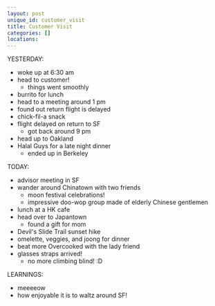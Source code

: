 ```yaml
---
layout: post
unique_id: customer_visit
title: Customer Visit
categories: []
locations: 
---
```


YESTERDAY:
* woke up at 6:30 am
* head to customer!
  * things went smoothly
* burrito for lunch
* head to a meeting around 1 pm
* found out return flight is delayed
* chick-fil-a snack
* flight delayed on return to SF
  * got back around 9 pm
* head up to Oakland
* Halal Guys for a late night dinner
  * ended up in Berkeley

TODAY:
* advisor meeting in SF
* wander around Chinatown with two friends
  * moon festival celebrations!
  * impressive doo-wop group made of elderly Chinese gentlemen
* lunch at a HK cafe
* head over to Japantown
  * found a gift for mom
* Devil's Slide Trail sunset hike
* omelette, veggies, and joong for dinner
* beat more Overcooked with the lady friend
* glasses straps arrived!
  * no more climbing blind! :D


LEARNINGS:
* meeeeow
* how enjoyable it is to waltz around SF!